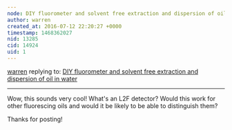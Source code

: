 ```yaml
---
node: DIY fluorometer and solvent free extraction and dispersion of oil in water
author: warren
created_at: 2016-07-12 22:20:27 +0000
timestamp: 1468362027
nid: 13285
cid: 14924
uid: 1
---
```




[warren](../profile/warren) replying to: [DIY fluorometer and solvent free extraction and dispersion of oil in water](../notes/jakemartin/07-12-2016/diy-fluorometer-and-solvent-free-extraction-and-dispersion-of-oil-in-water)

----
Wow, this sounds very cool! What's an L2F detector? Would this work for other fluorescing oils and would it be likely to be able to distinguish them?

Thanks for posting!